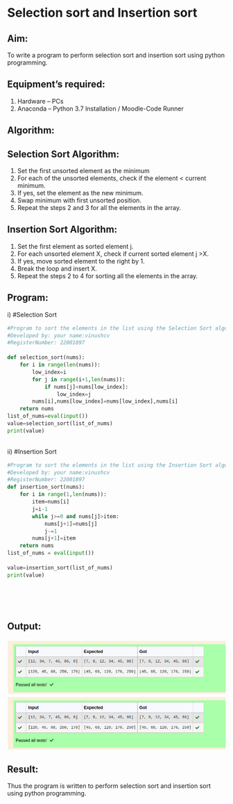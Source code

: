 # Selection sort and Insertion sort
## Aim:
To write a program to perform selection sort and insertion sort using python programming.
## Equipment’s required:
1.	Hardware – PCs
2.	Anaconda – Python 3.7 Installation / Moodle-Code Runner
## Algorithm:
## Selection Sort Algorithm:
1.	Set the first unsorted element as the minimum
2.	For each of the unsorted elements, check if the element < current minimum.
3.	If yes, set the element as the new minimum.
4.	Swap minimum with first unsorted position.
5.	Repeat the steps 2 and 3 for all the elements in the array.
## Insertion Sort Algorithm:
1.	Set the first element as sorted element j.
2.	For each unsorted element X, check if current sorted element j >X.
3.	If yes, move sorted element to the right by 1.
4.	Break the loop and insert X.
5.	Repeat the steps 2 to 4 for sorting all the elements in the array.
## Program:
i)	#Selection Sort
```python
#Program to sort the elements in the list using the Selection Sort algorithm.
#Developed by: your name:vinushcv
#RegisterNumber: 22001897

def selection_sort(nums):
    for i in range(len(nums)):
        low_index=i
        for j in range(i+1,len(nums)): 
            if nums[j]<nums[low_index]:
                low_index=j
        nums[i],nums[low_index]=nums[low_index],nums[i]
    return nums
list_of_nums=eval(input())
value=selection_sort(list_of_nums)
print(value)



```
ii)	#Insertion Sort

```python
#Program to sort the elements in the list using the Insertion Sort algorithm.
#Developed by: your name:vinushcv
#RegisterNumber: 22001897
def insertion_sort(nums):
    for i in range(1,len(nums)):
        item=nums[i]
        j=i-1
        while j>=0 and nums[j]>item:
            nums[j+1]=nums[j]
            j-=1
        nums[j+1]=item
    return nums
list_of_nums = eval(input())

value=insertion_sort(list_of_nums)
print(value)






```

## Output:
![output](sort.png)
![output](sort.png)

## Result:
Thus the program is written to perform selection sort and insertion sort using python programming.
